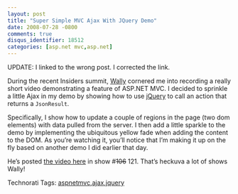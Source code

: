 ```yaml
---
layout: post
title: "Super Simple MVC Ajax With JQuery Demo"
date: 2008-07-28 -0800
comments: true
disqus_identifier: 18512
categories: [asp.net mvc,asp.net]
---
```

UPDATE: I linked to the wrong post. I corrected the link.

During the recent Insiders summit,
[Wally](http://weblogs.asp.net/wallym/ "Wally McClure") cornered me into
recording a really short video demonstrating a feature of ASP.NET MVC. I
decided to sprinkle a little Ajax in my demo by showing how to use
[jQuery](http://jquery.com/ "jQuery is a new type of JavaScript library")
to call an action that returns a `JsonResult`.

Specifically, I show how to update a couple of regions in the page (two
dom elements) with data pulled from the server. I then add a little
sparkle to the demo by implementing the ubiquitous yellow fade when
adding the content to the DOM. As you’re watching it, you’ll notice that
I’m making it up on the fly based on another demo I did earlier that
day.

He’s posted [the video
here](http://aspnetpodcast.com/CS11/blogs/asp.net_podcast/archive/2008/07/29/asp-net-podcast-show-121-phil-haack-with-an-asp-net-mvc-demo-video.aspx "Show 106")
in show \#~~106~~ 121. That’s heckuva a lot of shows Wally!

Technorati Tags:
[aspnetmvc](http://technorati.com/tags/aspnetmvc),[ajax](http://technorati.com/tags/ajax),[jquery](http://technorati.com/tags/jquery)

